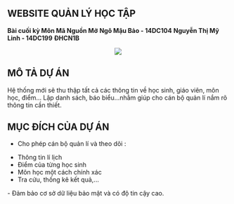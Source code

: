 ﻿## WEBSITE QUẢN LÝ HỌC TẬP 
**Bài cuối kỳ Môn Mã Nguồn Mở**
**Ngô Mậu Bảo - 14DC104**
**Nguyễn Thị Mỹ Linh - 14DC199**
**ĐHCN1B**

<p align="center"><img src="https://encrypted-tbn0.gstatic.com/images?q=tbn:ANd9GcT6GBJ3HZ2QOPov7y4VWYikZfERbhGK5KTr7Xs0Qud_4oKh00B61g"></p>

## MÔ TẢ DỰ ÁN
Hệ thống mới sẽ thu thập tất cả các thông tin về học sinh, giáo viên, môn học, điểm…
Lập danh sách, báo biểu…nhằm giúp cho cán bộ quản lí nắm rõ thông tin cần thiết.


## MỤC ĐÍCH CỦA DỰ ÁN  

- Cho phép cán bộ quản lí và theo dõi :
<ul>
  <li>Thông tin lí lịch</li>
  <li>Điểm của từng học sinh</li>
  <li>Môn học một cách chính xác</li>
  <li>Tra cứu, thống kê kết quả,...</li>
</ul>
- Đảm bảo cơ sở dữ liệu bảo mật và có độ tin cậy cao.  
